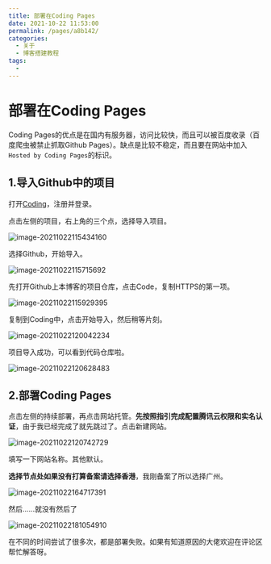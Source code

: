 ```yaml
---
title: 部署在Coding Pages
date: 2021-10-22 11:53:00
permalink: /pages/a8b142/
categories:
  - 关于
  - 博客搭建教程
tags:
  - 
---
```

# 部署在Coding Pages

Coding Pages的优点是在国内有服务器，访问比较快，而且可以被百度收录（百度爬虫被禁止抓取Github Pages）。缺点是比较不稳定，而且要在网站中加入`Hosted by Coding Pages`的标识。

## 1.导入Github中的项目

打开[Coding](https://coding.net/)，注册并登录。

点击左侧的项目，右上角的三个点，选择导入项目。

![image-20211022115434160](https://cdn.jsdelivr.net/gh/Master-Frank/Image-hosting/img/20211022115441.png)

选择Github，开始导入。

![image-20211022115715692](https://cdn.jsdelivr.net/gh/Master-Frank/Image-hosting/img/20211022115715.png)

先打开Github上本博客的项目仓库，点击Code，复制HTTPS的第一项。

![image-20211022115929395](https://cdn.jsdelivr.net/gh/Master-Frank/Image-hosting/img/20211022115929.png)

复制到Coding中，点击开始导入，然后稍等片刻。

![image-20211022120042234](https://cdn.jsdelivr.net/gh/Master-Frank/Image-hosting/img/20211022120042.png)

项目导入成功，可以看到代码仓库啦。

![image-20211022120628483](https://cdn.jsdelivr.net/gh/Master-Frank/Image-hosting/img/20211022120628.png)

## 2.部署Coding Pages

点击左侧的持续部署，再点击网站托管。**先按照指引完成配置腾讯云权限和实名认证**，由于我已经完成了就先跳过了。点击新建网站。

![image-20211022120742729](https://cdn.jsdelivr.net/gh/Master-Frank/Image-hosting/img/20211022120742.png)

填写一下网站名称。其他默认。

**选择节点处如果没有打算备案请选择香港**，我刚备案了所以选择广州。

![image-20211022164717391](https://cdn.jsdelivr.net/gh/Master-Frank/Image-hosting/img/20211022164717.png)

然后……就没有然后了

![image-20211022181054910](https://cdn.jsdelivr.net/gh/Master-Frank/Image-hosting/img/20211022181055.png)

在不同的时间尝试了很多次，都是部署失败。如果有知道原因的大佬欢迎在评论区帮忙解答呀。

<Vssue />
